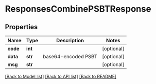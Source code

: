 # ResponsesCombinePSBTResponse

## Properties
Name | Type | Description | Notes
------------ | ------------- | ------------- | -------------
**code** | **int** |  | [optional] 
**data** | **str** | base64-encoded PSBT | [optional] 
**msg** | **str** |  | [optional] 

[[Back to Model list]](../README.md#documentation-for-models) [[Back to API list]](../README.md#documentation-for-api-endpoints) [[Back to README]](../README.md)


